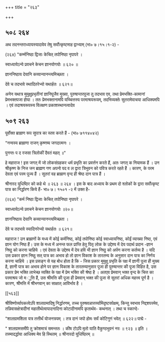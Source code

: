 +++
title = "२६३"

+++


## ५०८ २६४
अथ तदनन्तराध्यायस्यादावेव तेषु सर्वोत्कृष्टमाह द्वाभ्याम् (भा० ७।१५।१-२) - 

(२६४) "कर्म्मनिष्ठा द्विजाः केचित् तपोनिष्ठा नृपापरे । 

स्वाध्यायेऽन्ये प्रवचने केचन ज्ञानयोगयोः ॥ ६२० ॥ 

ज्ञाननिष्ठाय देयानि कव्यान्यानन्त्यमिच्छता । 

देवे च तदभावे स्थादितरेभ्यो यथार्हतः ॥ ६२१॥ 

अनेन यथात्र मुमुक्षुप्रभृतीनां ज्ञानिपूजैव मुख्या, पुरुषान्तरपूजा तु तदभाव एव, तथा प्रेमभक्ति-कामानां प्रेमभक्तपजा ज्ञेया । ततः प्रेमभक्तानामपि यच्चित्तस्य परमाश्रयरूयम्, तदभिव्यक्तेः सुतरामेवाचया आधिक्यमपि । एवं तदाश्रयरूपस्य विलक्षण प्रकाशस्थानत्वादेव 


## ५०९ २६३
पूर्वोक्त ब्राह्मण रूप सुपात्र का स्तव करते हैं - (भा० ७११४०४२) 

"नन्वस्य ब्राह्मणा राजन् कृष्णष्य जगदात्मनः । 

पुनन्तः प द रजसा त्रिलोकीं दैवतं महत् ॥" 

हे महाराज ! इस जगत् में जो लोकसंग्रहकर धर्म प्रभृति का प्रवर्त्तन करते हैं, अतः जगत् क नियामक हैं । उन श्रीकृष्ण के निज जन ब्राह्मण गण अपनो पद व ल द्वारा त्रिभुवन को पवित्र करते रहते हैं । कारण, के परम देवता एवं परम पूज्य हैं । सुतरां वह ब्राह्मण वृन्द ही श्रेष्ठ दान पात्र हैं । 

श्रीनारद युधिष्ठिर को कहे थे ॥ २६३ ॥ २६४ । इस के बाद अध्याय के प्रथम दो श्लोकों के द्वारा सर्वोत्कृष्ट पात्र का निर्द्धारण किये हैं- भा० ७। १५०१ -२ में उक्त है- 

(२६४) "कर्म निष्ठा द्विजाः केचित् तपोनिष्ठा नृपापरे । 

स्वाध्यायेऽन्ये प्रवचने केचन ज्ञानयोगयोः ॥२०॥ 

ज्ञाननिष्ठाय देयानि कव्यान्यानन्त्यमिच्छता । 

देवे च तदभावे स्यादिनरेभ्यो यथार्हतः ॥ ६२१॥ 

महाराज ! उन ब्राह्मणों के मध्य में कोई कर्मनिष्ठ, कोई तपोनिष्ठ कोई स्वाध्यायनिष्ठ, कोईं व्याख्या निष्ठ, एवं ज्ञान योग निष्ठ हैं। उस के मध्य में अनन्त फल प्राप्ति हेतु पितृ लोक के उद्देश्य में देय पदार्थ प्रदान -ज्ञान निष्ठु को करना चाहिये । एवं देवता के उद्देश्य में देय हवि भी ज्ञान निष्ठु को अर्पण करना कर्तव्य है । यदि उस प्रकार ज्ञान निष्ठु सत् पात्र का अभाव हो तो ज्ञान विकाश के तारतम्य के अनुसार दान पात्र का निर्णय करना चाहिये । इस प्रसङ्ग से यह बोध होता है कि - जिस प्रकार मुमुक्षु प्रभृति के पक्ष में ज्ञानी पूजा ही मुख्य है, ज्ञानी पात्र का अभाव होने पर ज्ञान विकाश के तारतम्यानुसार पूजा ही पुरुषान्तर की पूजा विहित है, उस प्रकार प्रेम भक्ति लाभेच्छ व्यक्ति के पक्ष में प्रेम भक्ति की श्रेष्ठ है । अतएव प्रेमवान् भक्त वृन्द के चित्त का परमाश्रय जो म ूत्ति हैं, उस श्रीमत्ति की पूजा ही प्रेमवान् भक्त की पूजा से सुतरां अधिक महत्त्व पूर्ण है । कारण, श्रीमत्ति में श्रीभगवान् का साक्षात् आविर्भाव है । 



[[५६३]]

श्रीविष्णोर्व्यापकत्वेऽपि शालग्रामादिषु निर्द्धारणम्, तच्च पुरुषवन्नात्तर्य्यामिदृष्टयपेक्षम्, किन्तु स्वभाव निद्दशपरमेव, तन्निवासक्षेत्रादीनां महातीर्थत्वापादनादिना कोटादीनामपि कृतार्थव- कथनात् । तथा च स्कान्दे- 


"शालग्रामशिला यत्र तत्तीर्थं योजनत्रयम् । तत्र दानं जपो होमः सर्वं कोटिगुणं भवेत् ॥ ६२२॥ पाद्मे - 

" शालग्रामसमीपे तु क्रोशमात्रं समन्ततः । कीष टोऽपि मृतो याति वैकुण्ठभुवनं नरः ॥ ९२३ ॥ इति । तस्मादर्द्धाया आधिक्य मेव हि स्थितम् ॥ श्रीनारदो युधिष्ठिरम् ॥ 
